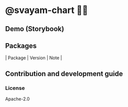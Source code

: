 # @svayam-chart 🔌💡


## Demo (Storybook)


## Packages

| Package | Version | Note |


## Contribution and development guide




### License

Apache-2.0
